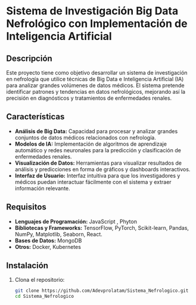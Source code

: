 # Sistema de Investigación Big Data Nefrológico con Implementación de Inteligencia Artificial

## Descripción

Este proyecto tiene como objetivo desarrollar un sistema de investigación en nefrología que utilice técnicas de Big Data e Inteligencia Artificial (IA) para analizar grandes volúmenes de datos médicos. El sistema pretende identificar patrones y tendencias en datos nefrológicos, mejorando así la precisión en diagnósticos y tratamientos de enfermedades renales.

## Características

- **Análisis de Big Data:** Capacidad para procesar y analizar grandes conjuntos de datos médicos relacionados con nefrología.
- **Modelos de IA:** Implementación de algoritmos de aprendizaje automático y redes neuronales para la predicción y clasificación de enfermedades renales.
- **Visualización de Datos:** Herramientas para visualizar resultados de análisis y predicciones en forma de gráficos y dashboards interactivos.
- **Interfaz de Usuario:** Interfaz intuitiva para que los investigadores y médicos puedan interactuar fácilmente con el sistema y extraer información relevante.

## Requisitos

- **Lenguajes de Programación:** JavaScript , Phyton
- **Bibliotecas y Frameworks:** TensorFlow, PyTorch, Scikit-learn, Pandas, NumPy, Matplotlib, Seaborn, React.
- **Bases de Datos:** MongoDB 
- **Otros:** Docker, Kubernetes

## Instalación

1. Clona el repositorio:
   ```bash
   git clone https://github.com/Adevprolatam/Sistema_Nefrologico.git
   cd Sistema_Nefrologico
